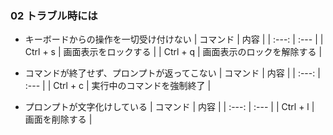 ### 02 トラブル時には
- キーボードからの操作を一切受け付けない
  | コマンド | 内容 |
  | :---: | :--- |
  | Ctrl + s | 画面表示をロックする |
  | Ctrl + q | 画面表示のロックを解除する |

- コマンドが終了せず、プロンプトが返ってこない
  | コマンド | 内容 |
  | :---: | :--- |
  | Ctrl + c | 実行中のコマンドを強制終了 |

- プロンプトが文字化けしている
  | コマンド | 内容 |
  | :---: | :--- |
  | Ctrl + l | 画面を削除する |
